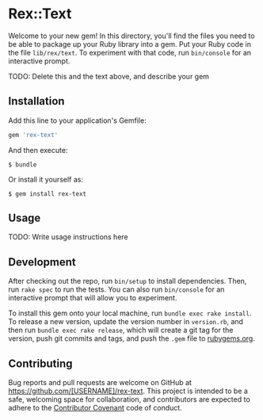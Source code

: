 # Rex::Text

Welcome to your new gem! In this directory, you'll find the files you need to be able to package up your Ruby library into a gem. Put your Ruby code in the file `lib/rex/text`. To experiment with that code, run `bin/console` for an interactive prompt.

TODO: Delete this and the text above, and describe your gem

## Installation

Add this line to your application's Gemfile:

```ruby
gem 'rex-text'
```

And then execute:

    $ bundle

Or install it yourself as:

    $ gem install rex-text

## Usage

TODO: Write usage instructions here

## Development

After checking out the repo, run `bin/setup` to install dependencies. Then, run `rake spec` to run the tests. You can also run `bin/console` for an interactive prompt that will allow you to experiment.

To install this gem onto your local machine, run `bundle exec rake install`. To release a new version, update the version number in `version.rb`, and then run `bundle exec rake release`, which will create a git tag for the version, push git commits and tags, and push the `.gem` file to [rubygems.org](https://rubygems.org).

## Contributing

Bug reports and pull requests are welcome on GitHub at https://github.com/[USERNAME]/rex-text. This project is intended to be a safe, welcoming space for collaboration, and contributors are expected to adhere to the [Contributor Covenant](http://contributor-covenant.org) code of conduct.

